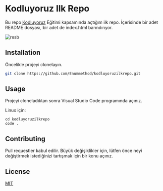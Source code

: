 # Kodluyoruz Ilk Repo

Bu repo [Kodluyoruz](https://www.kodluyoruz.org) Eğitimi kapsamında açtığım ilk repo. İçerisinde bir adet README dosyası, bir adet de index.html barındırıyor.


![resb](https://user-images.githubusercontent.com/80968031/117578225-078c2300-b0f6-11eb-9087-98509990de21.png)




## Installation

Öncelikle projeyi clonelayın.
```bash
git clone https://github.com/Enummethod/kodluyoruzilkrepo.git
```

## Usage

Projeyi cloneladıktan sonra Visual Studio Code programında açınız.

Linux için:
```linux
cd kodluyoruzilkrepo
code .
```

## Contributing
Pull requestler kabul edilir. Büyük değişiklikler için, lütfen önce neyi değiştirmek istediğinizi tartışmak için bir konu açınız.


## License
[MIT](https://choosealicense.com/licenses/mit/)
